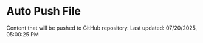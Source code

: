 # Auto Push File

Content that will be pushed to GitHub repository.
Last updated: 07/20/2025, 05:00:25 PM